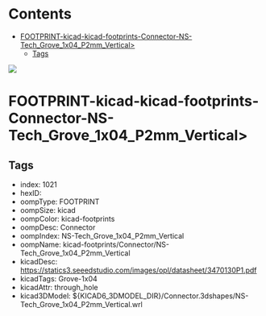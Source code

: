 



Contents
========

* [FOOTPRINT-kicad-kicad-footprints-Connector-NS-Tech_Grove_1x04_P2mm_Vertical>](#footprint-kicad-kicad-footprints-connector-ns-tech_grove_1x04_p2mm_vertical)
	* [Tags](#tags)
  
![][im]
# FOOTPRINT-kicad-kicad-footprints-Connector-NS-Tech_Grove_1x04_P2mm_Vertical>

## Tags

- index: 1021
- hexID: 
- oompType: FOOTPRINT
- oompSize: kicad
- oompColor: kicad-footprints
- oompDesc: Connector
- oompIndex: NS-Tech_Grove_1x04_P2mm_Vertical
- oompName: kicad-footprints/Connector/NS-Tech_Grove_1x04_P2mm_Vertical
- kicadDesc: https://statics3.seeedstudio.com/images/opl/datasheet/3470130P1.pdf
- kicadTags: Grove-1x04
- kicadAttr: through_hole
- kicad3DModel: ${KICAD6_3DMODEL_DIR}/Connector.3dshapes/NS-Tech_Grove_1x04_P2mm_Vertical.wrl



[im]: image.png
